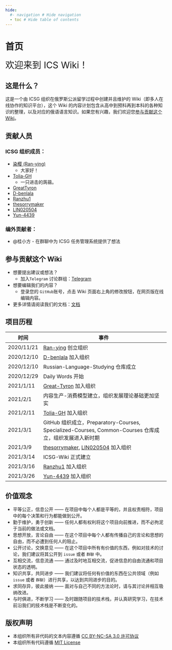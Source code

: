 ```yaml
--- 
hide: 
  #- navigation # Hide navigation 
  - toc # Hide table of contents 
---
```


# 首页
<span style="font-size:2em;font-style:bold;">欢迎来到 ICS Wiki！</span>

## 这是什么？
这是一个由 ICSG 组织在俄罗斯公派留学过程中创建并且维护的 Wiki（即多人在线协作的知识平台），这个 Wiki 的内容计划包含从高中到预科再到本科的各种知识的整理，以及对应的俄语语言知识。如果您有兴趣，我们欢迎您[参与贡献这个Wiki](#参与贡献这个-wiki)。

## 贡献人员

### ICSG 组织成员：
- [染樱 (Ran-ying)](https://github.com/Ran-ying)
    - 大家好！
- [Tolia-GH](https://github.com/Tolia-GH)
    - 一只进击的蒟蒻。
- [GreatTyron](https://github.com/GreatTyron)
- [D-benlala](https://github.com/D-benlala)
- [Ranzhu1](https://github.com/Ranzhu1)
- [thesorrymaker](https://github.com/thesorrymaker)
- [LIN020504](https://github.com/LIN020504)
- [Yun-4439](https://github.com/Yun-4439)

### 编外贡献者：
- @桂小方 - 在群聊中为 ICSG 任务管理系统提供了想法

## 参与贡献这个 Wiki

- 想要提出建议或想法？
    - 加入`Telegram` 讨论群组：[Telegram](https://t.me/ICSG_Official)
- 想要编辑我们的内容？
    - 登录您的 `GitHub`账号，点击 Wiki 页面右上角的修改按钮，在网页版在线编辑内容。
- 更多详情请阅读我们的文档：[文档](Tutorial/README.md)

## 项目历程

| 时间 | 事件 |
|------|------|
| 2020/11/21 | [Ran-ying](https://github.com/Ran-ying) 创立组织 |
| 2020/12/10 | [D-benlala](https://github.com/D-benlala) 加入组织 |
| 2020/12/10 | Russian-Language-Studying 仓库成立 |
| 2020/12/29 | Daily Words 开始 |
| 2021/1/11 | [Great-Tyron](https://github.com/GreatTyron) 加入组织 |
| 2021/2/1 | 内容生产-消费模型建立，组织发展理论基础更加坚实 |
| 2021/2/11 | [Tolia-GH](https://github.com/Tolia-GH) 加入组织 |
| 2021/3/1 | GitHub 组织成立，Preparatory-Courses, Specialized-Courses, Common-Courses 仓库成立，组织发展进入新时期 |
| 2021/3/9 | [thesorrymaker](https://github.com/thesorrymaker), [LIN020504](https://github.com/LIN020504) 加入组织 |
| 2021/3/14 | ICSG-Wiki 正式建立 |
| 2021/3/16 | [Ranzhu1](https://github.com/Ranzhu1) 加入组织 |
| 2021/3/26 | [Yun-4439](https://github.com/Yun-4439) 加入组织 |

## 价值观念

- 平等公正，信息公开 —— 在项目中每个人都是平等的，并且权责相符，项目中的每个决策和行为都能做到公开。
- 勤于维护，勇于创新 —— 任何人都有权利将这个项目向前推进，而不必拘泥于当前的做法或文档。
- 思想开放，言论自由 —— 在这个项目中每个人都有传播自己的言论和思想的自由，而不必遭到任何人的阻止。
- 公开讨论，交换意见 —— 在这个项目中所有有价值的东西，例如对技术的讨论，我们建议将其公开到 `issue` 或者 `群聊` 中。
- 互相交流，信息流通 —— 通过及时地互相交流，促进信息的自由流通和项目状态的透明。
- 知识共享，共同进步 —— 我们建议将任何有价值的东西在公共领域（例如 `issue` 或者 `群聊`）进行共享，以达到共同进步的目的。
- 求同存异，彼此接纳 —— 面对与自己不同的方法论时，请与其讨论并相互吸纳改进。
- 与时俱进，不断学习 —— 及时跟随项目的技术栈，并认真研究学习，在技术前沿我们的技术栈是不断变化的。

## 版权声明

- 本组织所有非代码的文本内容遵循 [CC BY-NC-SA 3.0 许可协议](https://creativecommons.org/licenses/by-nc-sa/3.0/deed.zh)
- 本组织所有代码遵循 [MIT License](https://opensource.org/licenses/mit-license.php)